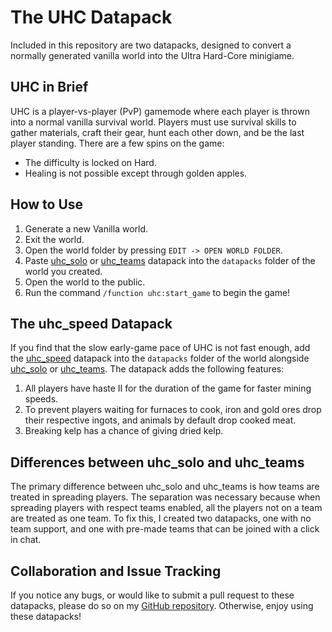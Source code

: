# The UHC Datapack

Included in this repository are two datapacks, designed to convert a normally generated vanilla world into the Ultra Hard-Core minigiame.

## UHC in Brief

UHC is a player-vs-player (PvP) gamemode where each player is thrown into a normal vanilla survival world. Players must use survival skills to gather materials, craft their gear, hunt each other down, and be the last player standing. There are a few spins on the game:

* The difficulty is locked on Hard.
* Healing is not possible except through golden apples.

## How to Use

1. Generate a new Vanilla world.
2. Exit the world.
3. Open the world folder by pressing `EDIT -> OPEN WORLD FOLDER`.
4. Paste [uhc_solo](uhc_solo) or [uhc_teams](uhc_teams) datapack into the `datapacks` folder of the world you created.
5. Open the world to the public.
6. Run the command `/function uhc:start_game` to begin the game!

## The uhc_speed Datapack

If you find that the slow early-game pace of UHC is not fast enough, add the [uhc_speed](uhc_speed) datapack into the `datapacks` folder of the world alongside [uhc_solo](uhc_solo) or [uhc_teams](uhc_teams). The datapack adds the following features:

1. All players have haste II for the duration of the game for faster mining speeds.
2. To prevent players waiting for furnaces to cook, iron and gold ores drop their respective ingots, and animals by default drop cooked meat.
3. Breaking kelp has a chance of giving dried kelp.

## Differences between uhc_solo and uhc_teams

The primary difference between uhc_solo and uhc_teams is how teams are treated in spreading players. The separation was necessary because when spreading players with respect teams enabled, all the players not on a team are treated as one team. To fix this, I created two datapacks, one with no team support, and one with pre-made teams that can be joined with a click in chat.

## Collaboration and Issue Tracking

If you notice any bugs, or would like to submit a pull request to these datapacks, please do so on my [GitHub repository](https://github.com/MAO3J1m0Op/UHC-datapacks). Otherwise, enjoy using these datapacks!
